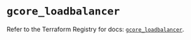 # `gcore_loadbalancer`

Refer to the Terraform Registry for docs: [`gcore_loadbalancer`](https://registry.terraform.io/providers/g-core/gcore/0.31.1/docs/resources/loadbalancer).
